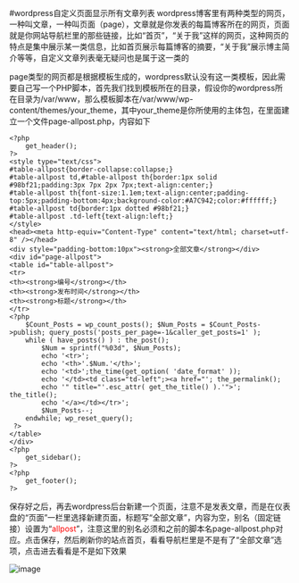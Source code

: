#wordpress自定义页面显示所有文章列表
wordpress博客里有两种类型的网页，一种叫文章，一种叫页面（page），文章就是你发表的每篇博客所在的网页，页面就是你网站导航栏里的那些链接，比如“首页”，“关于我”这样的网页，这种网页的特点是集中展示某一类信息，比如首页展示每篇博客的摘要，“关于我”展示博主简介等等，自定义文章列表毫无疑问也是属于这一类的  

page类型的网页都是根据模板生成的，wordpress默认没有这一类模板，因此需要自己写一个PHP脚本，首先我们找到模板所在的目录，假设你的wordpress所在目录为/var/www，那么模板脚本在/var/www/wp-content/themes/your_theme，其中your_theme是你所使用的主体包，在里面建立一个文件page-allpost.php，内容如下

	<?php
		get_header();
	?>
	<style type="text/css">
	#table-allpost{border-collapse:collapse;}
	#table-allpost td,#table-allpost th{border:1px solid #98bf21;padding:3px 7px 2px 7px;text-align:center;}
	#table-allpost th{font-size:1.1em;text-align:center;padding-top:5px;padding-bottom:4px;background-color:#A7C942;color:#ffffff;}
	#table-allpost td{border:1px dotted #98bf21;}
	#table-allpost .td-left{text-align:left;}
	</style>
	<head><meta http-equiv="Content-Type" content="text/html; charset=utf-8" /></head>
	<div style="padding-bottom:10px"><strong>全部文章</strong></div>
	<div id="page-allpost">
	<table id="table-allpost">
	<tr>
	<th><strong>编号</strong></th>
	<th><strong>发布时间</strong></th>
	<th><strong>标题</strong></th>
	</tr>
	<?php 
		$Count_Posts = wp_count_posts(); $Num_Posts = $Count_Posts->publish; query_posts('posts_per_page=-1&caller_get_posts=1' );
		while ( have_posts() ) : the_post();
			$Num = sprintf("%03d", $Num_Posts);
			echo '<tr>';
			echo '<th>'.$Num.'</th>';
			echo '<td>';the_time(get_option( 'date_format' ));
			echo '</td><td class="td-left";><a href="'; the_permalink();
			echo '" title="'.esc_attr( get_the_title() ).'">'; the_title();
			echo '</a></td></tr>';
			$Num_Posts--;
		endwhile; wp_reset_query();
	 ?>
	</table>
	</div>
	<?php
		get_sidebar();
	?>
	<?php
		get_footer();
	?>
保存好之后，再去wordpress后台新建一个页面，注意不是发表文章，而是在仪表盘的“页面”一栏里选择新建页面，标题写“全部文章”，内容为空，别名（固定链接）设置为“<font color="red" >allpost</font>”，注意这里的别名必须和之前的脚本名page-allpost.php对应。点击保存，然后刷新你的站点首页，看看导航栏里是不是有了“全部文章”选项，点击进去看看是不是如下效果  

![image](http://littlewhite.us/pic/allpost_screenshot.png)